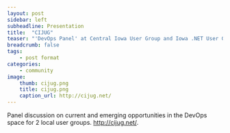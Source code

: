 ```yaml
---
layout: post
sidebar: left
subheadline: Presentation
title:  "CIJUG"
teaser: "'DevOps Panel' at Central Iowa User Group and Iowa .NET User Group"
breadcrumb: false
tags:
    - post format
categories:
    - community
image:
    thumb: cijug.png
    title: cijug.png
    caption_url: http://cijug.net/
---
```

Panel discussion on current and emerging opportunities in the DevOps space for 2 local user groups.
<a href='http://cijug.net/' target='new'>http://cijug.net/</a>.
